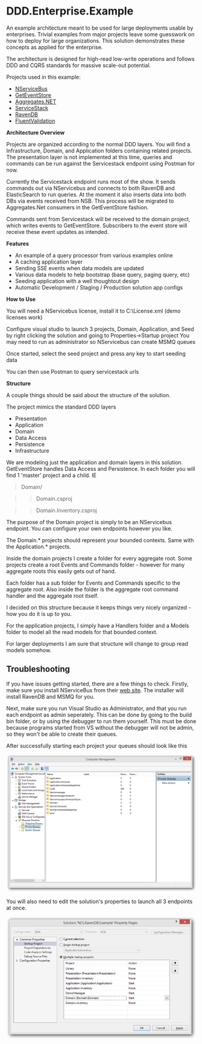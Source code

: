 # DDD.Enterprise.Example

An example architecture meant to be used for large deployments usable by enterprises.  Trivial examples from major projects leave some guesswork
on how to deploy for large organizations.  This solution demonstrates these concepts as applied for the enterprise.  

The architecture is designed for high-read low-write operations and follows DDD and CQRS standards for massive scale-out potential.

Projects used in this example:

- [NServiceBus](https://github.com/Particular/NServiceBus)
- [GetEventStore](https://github.com/EventStore/EventStore)
- [Aggregates.NET](https://github.com/volak/Aggregates.NET)
- [ServiceStack](https://github.com/ServiceStack/ServiceStack)
- [RavenDB](https://github.com/ravendb/ravendb)
- [FluentValidation](https://github.com/JeremySkinner/FluentValidation)

**Architecture Overview**

Projects are organized according to the normal DDD layers.  You will find a Infrastructure, Domain, and Application folders containing related projects.  The presentation layer is not implemented at this time, queries and commands can be run against the Servicestack endpoint using Postman for now.

Currently the Servicestack endpoint runs most of the show.  It sends commands out via NServicebus and connects to both RavenDB and ElasticSearch to run queries.  At the moment it also inserts data into both DBs via events received from NSB.  This process will be migrated to Aggregates.Net consumers in the GetEventStore fashion.

Commands sent from Servicestack will be received to the domain project, which writes events to GetEventStore.  Subscribers to the event store will receive these event updates as intended.

**Features**

- An example of a query processor from various examples online
- A caching application layer
- Sending SSE events when data models are updated
- Various data models to help bootstrap (base query, paging query, etc)
- Seeding application with a well thoughtout design
- Automatic Development / Staging / Production solution app configs

**How to Use**

You will need a NServicebus license, install it to C:\License.xml  (demo licenses work)

Configure visual studio to launch 3 projects, Domain, Application, and Seed by right clicking the solution and going to Properties->Startup project
You may need to run as administrator so NServicebus can create MSMQ queues

Once started, select the seed project and press any key to start seeding data

You can then use Postman to query servicestack urls


**Structure**

A couple things should be said about the structure of the solution.

The project mimics the standard DDD layers

- Presentation
- Application
- Domain
- Data Access
- Persistence
- Infrastructure

We are modeling just the application and domain layers in this solution.  GetEventStore handles Data Access and Persistence.
In each folder you will find 1 'master' project and a child.  IE

> Domain/

>> Domain.csproj

>> Domain.Inventory.csproj

The purpose of the Domain project is simply to be an NServicebus endpoint.  You can configure your own endpoints however you like.

The Domain.* projects should represent your bounded contexts.  Same with the Application.* projects.

Inside the domain projects I create a folder for every aggregate root.  Some projects create a root Events and Commands folder - 
however for many aggregate roots this easily gets out of hand.

Each folder has a sub folder for Events and Commands specific to the aggregate root.  Also inside the folder is the aggregate root command handler 
and the aggregate root itself.

I decided on this structure because it keeps things very nicely organized - how you do it is up to you.

For the application projects, I simply have a Handlers folder and a Models folder to model all the read models for that bounded context.

For larger deployments I am sure that structure will change to group read models somehow.

## Troubleshooting

If you have issues getting started, there are a few things to check.  Firstly, make sure you install NServiceBus from their [web site](http://particular.net/).  The installer will install RavenDB and MSMQ for you.

Next, make sure you run Visual Studio as Administrator, and that you run each endpoint as admin seperately.  This can be done by going to the build bin folder, or by using the debugger to run them yourself.  This must be done because programs started from VS without the debugger will not be admin, so they won't be able to create their queues.

After successfully starting each project your queues should look like this 

![Queue Config](/doc/private_queues.png?raw=true)

You will also need to edit the solution's properties to launch all 3 endpoints at once.  

![Solution properties](/doc/solution_properties.png?raw=true)

